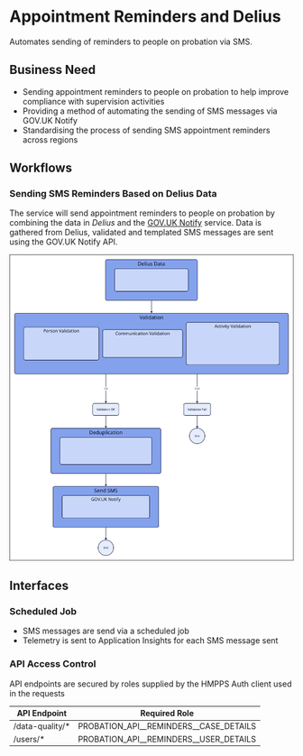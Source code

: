# Appointment Reminders and Delius

Automates sending of reminders to people on probation via SMS.

## Business Need

- Sending appointment reminders to people on probation to help improve compliance with supervision activities
- Providing a method of automating the sending of SMS messages via GOV.UK Notify
- Standardising the process of sending SMS appointment reminders across regions

## Workflows

### Sending SMS Reminders Based on Delius Data

The service will send appointment reminders to people on probation by combining the data in _Delius_ and the [GOV.UK Notify](https://www.notifications.service.gov.uk/) service. Data is gathered from Delius, validated and templated SMS messages are sent using the GOV.UK Notify API.

![Workflow Map](../../doc/tech-docs/source/images/east-of-england-upw-reminders.svg)

## Interfaces

### Scheduled Job

- SMS messages are send via a scheduled job
- Telemetry is sent to Application Insights for each SMS message sent

### API Access Control

API endpoints are secured by roles supplied by the HMPPS Auth client used in
the requests

| API Endpoint    | Required Role                            |
|-----------------|------------------------------------------|
| /data-quality/* | PROBATION_API_\_REMINDERS_\_CASE_DETAILS |
| /users/*        | PROBATION_API_\_REMINDERS_\_USER_DETAILS |
